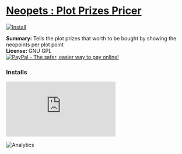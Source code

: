 # [Neopets : Plot Prizes Pricer](.)

[![Install](../../resources/image/install_button.jpg)](../../../../raw/master/scripts/Neopets_Plot_Prizes_Pricer/101687.user.js)

**Summary:** Tells the plot prizes that worth to be bought by showing the neopoints per plot point<br />
**License:** GNU GPL<br />
[![PayPal - The safer, easier way to pay online!](https://www.paypalobjects.com/en_US/i/btn/btn_donate_SM.gif "PayPal - The safer, easier way to pay online!")](https://goo.gl/DNfg2w)


### Installs
![Daily installs](http://gm.wesley.eti.br/count.php?id=scripts/Neopets_Plot_Prizes_Pricer/101687.user.js&type=image)

![Analytics](https://ga-beacon.appspot.com/UA-462297-6/master/Neopets_Plot_Prizes_Pricer?pixel)
